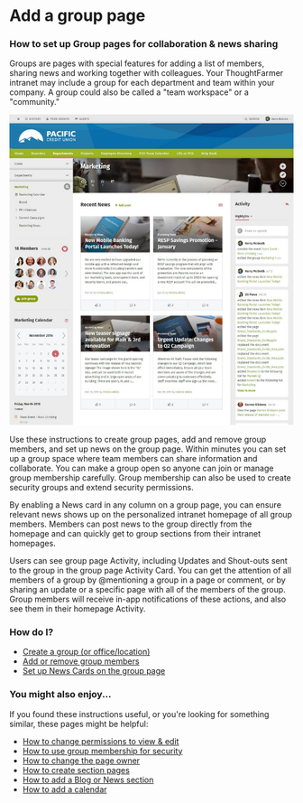 # Add a group page

### How to set up Group pages for collaboration & news sharing

Groups are pages with special features for adding a list of members, sharing news and working together with colleagues. Your ThoughtFarmer intranet may include a group for each department and team within your company. A group could also be called a "team workspace" or a "community."

![](../../../.gitbook/assets/1%20%286%29.jpg)



Use these instructions to create group pages, add and remove group members, and set up news on the group page. Within minutes you can set up a group space where team members can share information and collaborate. You can make a group open so anyone can join or manage group membership carefully. Group membership can also be used to create security groups and extend security permissions.  
  
By enabling a News card in any column on a group page, you can ensure relevant news shows up on the personalized intranet homepage of all group members. Members can post news to the group directly from the homepage and can quickly get to group sections from their intranet homepages.  
  
Users can see group page Activity, including Updates and Shout-outs sent to the group in the group page Activity Card. You can get the attention of all members of a group by @mentioning a group in a page or comment, or by sharing an update or a specific page with all of the members of the group. Group members will receive in-app notifications of these actions, and also see them in their homepage Activity.

### How do I?

* [Create a group \(or office/location\)](create-group-pages.md)
* [Add or remove group members](add-and-remove-group-members.md)
* [Set up News Cards on the group page](set-up-news-or-group-pages.md)

### You might also enjoy...

If you found these instructions useful, or you're looking for something similar, these pages might be helpful:

* [How to change permissions to view & edit](../../security-settings-and-permissions/permission-to-view-and-edit.md)
* [How to use group membership for security](../../security-settings-and-permissions/use-group-membership-for-security.md)
* [How to change the page owner](../../security-settings-and-permissions/change-the-page-owner.md)
* [How to create section pages](../add-a-section-page.md)
* [How to add a Blog or News section](../add-blog-or-news.md)
* [How to add a calendar](../add-a-calendar/)

